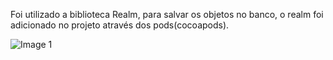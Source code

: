 Foi utilizado a biblioteca Realm, para salvar os objetos no banco, o realm foi adicionado no projeto através dos pods(cocoapods).

![Image 1](https://user-images.githubusercontent.com/44412846/58250834-a5835900-7d38-11e9-9c57-058e4e8f981b.jpg)

